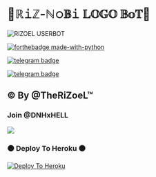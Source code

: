 # 🖤ℝ𝚒ℤ-ℕ𝚘𝔹𝚒 𝕃𝕆𝔾𝕆 𝔹𝕠𝕋🖤

<img src="https://telegra.ph/file/00e1147e4cd2b1530e65f.jpgg" alt="RIZOEL USERBOT">


[![forthebadge made-with-python](http://ForTheBadge.com/images/badges/made-with-python.svg)](https://www.python.org/)

[![telegram badge](https://img.shields.io/badge/TheRiZoeL-30302f?style=for-the-badge&logo=telegram)](https://t.me/TheRiZoeL)

[![telegram badge](https://img.shields.io/badge/DeSiNobiTa-30302f?style=for-the-badge&logo=telegram)](https://t.me/TheRiZoeL)

## © By @TheRiZoeL™

### Join @DNHxHELL  

<a href="https://t.me/DNHxHELL"><img src="https://img.shields.io/badge/Join-Telegram%20Group-blue.svg?logo=telegram"></a>



### ⚫ Deploy To Heroku ⚫

[![Deploy To Heroku](https://www.herokucdn.com/deploy/button.svg)](https://heroku.com/deploy?template=https://github.com/MrRizoel/Rizoeluserbotdeploy)



